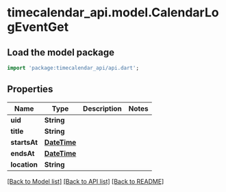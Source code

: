 # timecalendar_api.model.CalendarLogEventGet

## Load the model package
```dart
import 'package:timecalendar_api/api.dart';
```

## Properties
Name | Type | Description | Notes
------------ | ------------- | ------------- | -------------
**uid** | **String** |  | 
**title** | **String** |  | 
**startsAt** | [**DateTime**](DateTime.md) |  | 
**endsAt** | [**DateTime**](DateTime.md) |  | 
**location** | **String** |  | 

[[Back to Model list]](../README.md#documentation-for-models) [[Back to API list]](../README.md#documentation-for-api-endpoints) [[Back to README]](../README.md)


